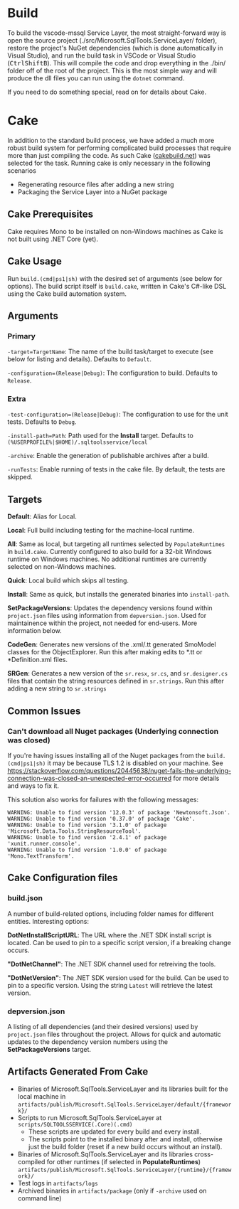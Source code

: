 # Build

To build the vscode-mssql Service Layer, the most straight-forward way is open the source project 
(./src/Microsoft.SqlTools.ServiceLayer/ folder), restore the project's NuGet dependencies (which
is done automatically in Visual Studio), and run the build task in VSCode or Visual Studio
(<kbd>Ctrl</kbd><kbd>Shift</kbd><kbd>B</kbd>). This will compile the code and drop everything in
the ./bin/ folder off of the root of the project. This is the most simple way and will produce the
dll files you can run using the `dotnet` command.

If you need to do something special, read on for details about Cake.

# Cake

In addition to the standard build process, we have added a much more robust build system for
performing complicated build processes that require more than just compiling the code. As such
Cake ([cakebuild.net](http://www.cakebuild.net/)) was selected for the task. Running cake is only
necessary in the following scenarios

* Regenerating resource files after adding a new string
* Packaging the Service Layer into a NuGet package

## Cake Prerequisites

Cake requires Mono to be installed on non-Windows machines as Cake is not built using .NET Core (yet).

## Cake Usage

Run `build.(cmd|ps1|sh)` with the desired set of arguments (see below for options).
The build script itself is `build.cake`, written in Cake's C#-like DSL using the Cake build automation system.

## Arguments

### Primary

  `-target=TargetName`: The name of the build task/target to execute (see below for listing and details).
    Defaults to `Default`.

  `-configuration=(Release|Debug)`: The configuration to build.
    Defaults to `Release`.

### Extra

  `-test-configuration=(Release|Debug)`: The configuration to use for the unit tests.
    Defaults to `Debug`.
  
  `-install-path=Path`: Path used for the **Install** target.
    Defaults to `(%USERPROFILE%|$HOME)/.sqltoolsservice/local`
  
  `-archive`: Enable the generation of publishable archives after a build.

  `-runTests`: Enable running of tests in the cake file. By default, the tests are skipped. 

## Targets

**Default**: Alias for Local.

**Local**: Full build including testing for the machine-local runtime.

**All**: Same as local, but targeting all runtimes selected by `PopulateRuntimes` in `build.cake`.
  Currently configured to also build for a 32-bit Windows runtime on Windows machines.
  No additional runtimes are currently selected on non-Windows machines.

**Quick**: Local build which skips all testing.

**Install**: Same as quick, but installs the generated binaries into `install-path`.

**SetPackageVersions**: Updates the dependency versions found within `project.json` files using information from `depversion.json`.
  Used for maintainence within the project, not needed for end-users. More information below.

**CodeGen**: Generates new versions of the .xml/.tt generated SmoModel classes for the ObjectExplorer. Run this after making edits to *.tt or *Definition.xml files.

**SRGen**: Generates a new version of the `sr.resx`, `sr.cs`, and `sr.designer.cs` files that contain
  the string resources defined in `sr.strings`. Run this after adding a new string to `sr.strings`

## Common Issues

### Can't download all Nuget packages (Underlying connection was closed)

If you're having issues installing all of the Nuget packages from the `build.(cmd|ps1|sh)` it may be because TLS 1.2 is disabled on your machine. See https://stackoverflow.com/questions/20445638/nuget-fails-the-underlying-connection-was-closed-an-unexpected-error-occurred for more details and ways to fix it.

This solution also works for failures with the following messages:

```
WARNING: Unable to find version '12.0.3' of package 'Newtonsoft.Json'.
WARNING: Unable to find version '0.37.0' of package 'Cake'.
WARNING: Unable to find version '3.1.0' of package 'Microsoft.Data.Tools.StringResourceTool'.
WARNING: Unable to find version '2.4.1' of package 'xunit.runner.console'.
WARNING: Unable to find version '1.0.0' of package 'Mono.TextTransform'.
```


## Cake Configuration files

### build.json

A number of build-related options, including folder names for different entities. Interesting options:

**DotNetInstallScriptURL**: The URL where the .NET SDK install script is located.
  Can be used to pin to a specific script version, if a breaking change occurs.
  
**"DotNetChannel"**: The .NET SDK channel used for retreiving the tools.

**"DotNetVersion"**: The .NET SDK version used for the build. Can be used to pin to a specific version.
  Using the string `Latest` will retrieve the latest version.

### depversion.json

A listing of all dependencies (and their desired versions) used by `project.json` files throughout the project.
Allows for quick and automatic updates to the dependency version numbers using the **SetPackageVersions** target.

## Artifacts Generated From Cake

* Binaries of Microsoft.SqlTools.ServiceLayer and its libraries built for the local machine in `artifacts/publish/Microsoft.SqlTools.ServiceLayer/default/{framework}/`
* Scripts to run Microsoft.SqlTools.ServiceLayer at `scripts/SQLTOOLSSERVICE(.Core)(.cmd)`
  * These scripts are updated for every build and every install.
  * The scripts point to the installed binary after and install, otherwise just the build folder (reset if a new build occurs without an install).
* Binaries of Microsoft.SqlTools.ServiceLayer and its libraries cross-compiled for other runtimes (if selected in **PopulateRuntimes**) `artifacts/publish/Microsoft.SqlTools.ServiceLayer/{runtime}/{framework}/`
* Test logs in `artifacts/logs`
* Archived binaries in `artifacts/package` (only if `-archive` used on command line)
